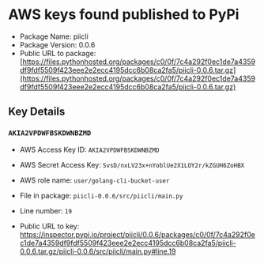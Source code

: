 # AWS keys found published to PyPi

* Package Name: piicli
* Package Version: 0.0.6
* Public URL to package: [https://files.pythonhosted.org/packages/c0/0f/7c4a292f0ec1de7a4359df9fdf5509f423eee2e2ecc4195dcc6b08ca2fa5/piicli-0.0.6.tar.gz](https://files.pythonhosted.org/packages/c0/0f/7c4a292f0ec1de7a4359df9fdf5509f423eee2e2ecc4195dcc6b08ca2fa5/piicli-0.0.6.tar.gz)

## Key Details

### `AKIA2VPDWFBSKDWNBZMD`

* AWS Access Key ID: `AKIA2VPDWFBSKDWNBZMD`
* AWS Secret Access Key: `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` 
* AWS role name: `user/golang-cli-bucket-user`
* File in package: `piicli-0.0.6/src/piicli/main.py`
* Line number: `19`

* Public URL to key: https://inspector.pypi.io/project/piicli/0.0.6/packages/c0/0f/7c4a292f0ec1de7a4359df9fdf5509f423eee2e2ecc4195dcc6b08ca2fa5/piicli-0.0.6.tar.gz/piicli-0.0.6/src/piicli/main.py#line.19


